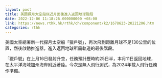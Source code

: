 ```yaml
---
layout: post
title: 美國探月太空船飛近月面後進入返回地球階段
date: 2022-12-06 11:18:26.000000000 +08:00
link: https://news.rthk.hk/rthk/ch/component/k2/1678623-20221206.htm
categories: rthk
---
```


美國太空總署新一代探月太空船「獵戶號」，再次飛到距離月球不足130公里的位置，然後啟動推進器，進入返回地球所需軌道的最後階段。

「獵戶號」在上月16日發射升空，任務預計歷時約25日半，本月11日返回地球，在太平洋海域加州海岸附近著陸。今次是無人飛行測試，為2024年載人飛行任務作準備。
